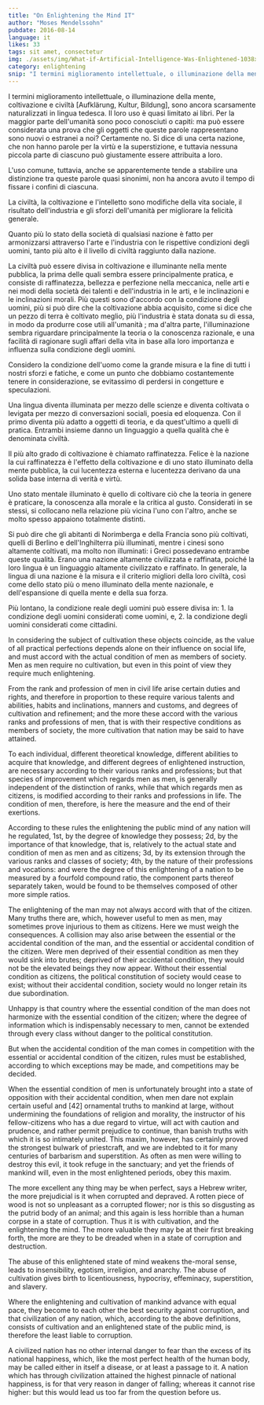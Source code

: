 ```yaml
---
title: "On Enlightening the Mind IT"
author: "Moses Mendelssohn"
pubdate: 2016-08-14
language: it
likes: 33
tags: sit amet, consectetur
img: ./assets/img/What-if-Artificial-Intelligence-Was-Enlightened-1038x583.jpg
category: enlightening
snip: "I termini miglioramento intellettuale, o illuminazione della mente, coltivazione e civiltà [Aufklärung, Kultur, Bildung], sono ancora scarsamente naturalizzati in lingua tedesca."
---
```



I termini miglioramento intellettuale, o illuminazione della mente, coltivazione e civiltà [Aufklärung, Kultur, Bildung], sono ancora scarsamente naturalizzati in lingua tedesca. Il loro uso è quasi limitato ai libri. Per la maggior parte dell'umanità sono poco conosciuti o capiti: ma può essere considerata una prova che gli oggetti che queste parole rappresentano sono nuovi o estranei a noi? Certamente no. Si dice di una certa nazione, che non hanno parole per la virtù e la superstizione, e tuttavia nessuna piccola parte di ciascuno può giustamente essere attribuita a loro.

L'uso comune, tuttavia, anche se apparentemente tende a stabilire una distinzione tra queste parole quasi sinonimi, non ha ancora avuto il tempo di fissare i confini di ciascuna.

La civiltà, la coltivazione e l'intelletto sono modifiche della vita sociale, il risultato dell'industria e gli sforzi dell'umanità per migliorare la felicità generale.

Quanto più lo stato della società di qualsiasi nazione è fatto per armonizzarsi attraverso l'arte e l'industria con le rispettive condizioni degli uomini, tanto più alto è il livello di civiltà raggiunto dalla nazione.

La civiltà può essere divisa in coltivazione e illuminante nella mente pubblica, la prima delle quali sembra essere principalmente pratica, e consiste di raffinatezza, bellezza e perfezione nella meccanica, nelle arti e nei modi della società dei talenti e dell'industria in le arti, e le inclinazioni e le inclinazioni morali. Più questi sono d'accordo con la condizione degli uomini, più si può dire che la coltivazione abbia acquisito, come si dice che un pezzo di terra è coltivato meglio, più l'industria è stata donata su di essa, in modo da produrre cose utili all'umanità ; ma d'altra parte, l'illuminazione sembra riguardare principalmente la teoria o la conoscenza razionale, e una facilità di ragionare sugli affari della vita in base alla loro importanza e influenza sulla condizione degli uomini.

Considero la condizione dell'uomo come la grande misura e la fine di tutti i nostri sforzi e fatiche, e come un punto che dobbiamo costantemente tenere in considerazione, se evitassimo di perdersi in congetture e speculazioni.

Una lingua diventa illuminata per mezzo delle scienze e diventa coltivata o levigata per mezzo di conversazioni sociali, poesia ed eloquenza. Con il primo diventa più adatto a oggetti di teoria, e da quest'ultimo a quelli di pratica. Entrambi insieme danno un linguaggio a quella qualità che è denominata civiltà.

Il più alto grado di coltivazione è chiamato raffinatezza. Felice è la nazione la cui raffinatezza è l'effetto della coltivazione e di uno stato illuminato della mente pubblica, la cui lucentezza esterna e lucentezza derivano da una solida base interna di verità e virtù.

Uno stato mentale illuminato è quello di coltivare ciò che la teoria in genere è praticare, la conoscenza alla morale e la critica al gusto. Considerati in se stessi, si collocano nella relazione più vicina l'uno con l'altro, anche se molto spesso appaiono totalmente distinti.

Si può dire che gli abitanti di Norimberga e della Francia sono più coltivati, quelli di Berlino e dell'Inghilterra più illuminati, mentre i cinesi sono altamente coltivati, ma molto non illuminati: i Greci possedevano entrambe queste qualità. Erano una nazione altamente civilizzata e raffinata, poiché la loro lingua è un linguaggio altamente civilizzato e raffinato. In generale, la lingua di una nazione è la misura e il criterio migliori della loro civiltà, così come dello stato più o meno illuminato della mente nazionale, e dell'espansione di quella mente e della sua forza.

Più lontano, la condizione reale degli uomini può essere divisa in: 1. la condizione degli uomini considerati come uomini, e, 2. la condizione degli uomini considerati come cittadini.

In considering the subject of cultivation these objects coincide, as the value of all practical perfections depends alone on their influence on social life, and must accord with the actual condition of men as members of society. Men as men require no cultivation, but even in this point of view they require much enlightening.

From the rank and profession of men in civil life arise certain duties and rights, and therefore in proportion to these require various talents and abilities, habits and inclinations, manners and customs, and degrees of cultivation and refinement; and the more these accord with the various ranks and professions of men, that is with their respective conditions as members of society, the more cultivation that nation may be said to have attained.

To each individual, different theoretical knowledge, different abilities to acquire that knowledge, and different degrees of enlightened instruction, are necessary according to their various ranks and professions; but that species of improvement which regards men as men, is generally independent of the distinction of ranks, while that which regards men as citizens, is modified according to their ranks and professions in life. The condition of men, therefore, is here the measure and the end of their exertions.

According to these rules the enlightening the public mind of any nation will he regulated, 1st, by the degree of knowledge they possess; 2d, by the importance of that knowledge, that is, relatively to the actual state and condition of men as men and as citizens; 3d, by its extension through the various ranks and classes of society; 4th, by the nature of their professions and vocations: and were the degree of this enlightening of a nation to be measured by a fourfold compound ratio, the component parts thereof separately taken, would be found to be themselves composed of other more simple ratios.

The enlightening of the man may not always accord with that of the citizen. Many truths there are, which, however useful to men as men, may sometimes prove injurious to them as citizens. Here we must weigh the consequences. A collision may also arise between the essential or the accidental condition of the man, and the essential or accidental condition of the citizen. Were men deprived of their essential condition as men they would sink into brutes; deprived of their accidental condition, they would not be the elevated beings they now appear. Without their essential condition as citizens, the political constitution of society would cease to exist; without their accidental condition, society would no longer retain its due subordination.

Unhappy is that country where the essential condition of the man does not harmonize with the essential condition of the citizen; where the degree of information which is indispensably necessary to men, cannot be extended through every class without danger to the political constitution.

But when the accidental condition of the man comes in competition with the essential or accidental condition of the citizen, rules must be established, according to which exceptions may be made, and competitions may be decided.

When the essential condition of men is unfortunately brought into a state of opposition with their accidental condition, when men dare not explain certain useful and [42] ornamental truths to mankind at large, without undermining the foundations of religion and morality, the instructor of his fellow-citizens who has a due regard to virtue, will act with caution and prudence, and rather permit prejudice to continue, than banish truths with which it is so intimately united. This maxim, however, has certainly proved the strongest bulwark of priestcraft, and we are indebted to it for many centuries of barbarism and superstition. As often as men were willing to destroy this evil, it took refuge in the sanctuary; and yet the friends of mankind will, even in the most enlightened periods, obey this maxim.

The more excellent any thing may be when perfect, says a Hebrew writer, the more prejudicial is it when corrupted and depraved. A rotten piece of wood is not so unpleasant as a corrupted flower; nor is this so disgusting as the putrid body of an animal; and this again is less horrible than a human corpse in a state of corruption. Thus it is with cultivation, and the enlightening the mind. The more valuable they may be at their first breaking forth, the more are they to be dreaded when in a state of corruption and destruction.

The abuse of this enlightened state of mind weakens the-moral sense, leads to insensibility, egotism, irreligion, and anarchy. The abuse of cultivation gives birth to licentiousness, hypocrisy, effeminacy, superstition, and slavery.

Where the enlightening and cultivation of mankind advance with equal pace, they become to each other the best security against corruption, and that civilization of any nation, which, according to the above definitions, consists of cultivation and an enlightened state of the public mind, is therefore the least liable to corruption.

A civilized nation has no other internal danger to fear than the excess of its national happiness, which, like the most perfect health of the human body, may be called either in itself a disease, or at least a passage to it. A nation which has through civilization attained the highest pinnacle of national happiness, is for that very reason in danger of falling; whereas it cannot rise higher: but this would lead us too far from the question before us.

